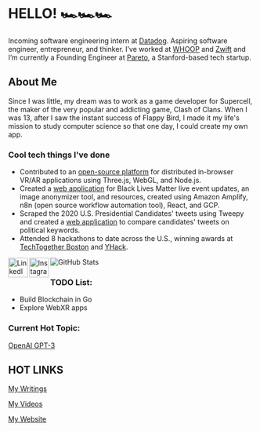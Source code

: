 <!--
**nicoledanuwidjaja/nicoledanuwidjaja** is a ✨ _special_ ✨ repository because its `README.md` (this file) appears on your GitHub profile.

Here are some ideas to get you started:

- 🔭 I’m currently working on ...
- 🌱 I’m currently learning ...
- 👯 I’m looking to collaborate on ...
- 🤔 I’m looking for help with ...
- 💬 Ask me about ...
- 📫 How to reach me: ...
- 😄 Pronouns: ...
- ⚡ Fun fact: ...
-->
# HELLO! 🏎️🏎️🏎️ 
Incoming software engineering intern at [Datadog](https://www.datadoghq.com/). Aspiring software engineer, entrepreneur, and thinker. I’ve worked at [WHOOP](http://whoop.com/) and [Zwift](https://zwift.com/) and I’m currently a Founding Engineer at [Pareto](http://hellopareto.com/), a Stanford-based tech startup.

## About Me
Since I was little, my dream was to work as a game developer for Supercell, the maker of the very popular and addicting game, Clash of Clans. When I was 13, after I saw the instant success of Flappy Bird, I made it my life's mission to study computer science so that one day, I could create my own app.

### Cool tech things I've done
- Contributed to an [open-source platform](https://github.com/webaverse/xrpackage) for distributed in-browser VR/AR applications using Three.js, WebGL, and Node.js.
- Created a [web application](https://master.d2ezegqjichq73.amplifyapp.com/) for Black Lives Matter live event updates, an image anonymizer tool, and resources, created using Amazon Amplify, n8n (open source workflow automation tool), React, and GCP.
- Scraped the 2020 U.S. Presidential Candidates' tweets using Tweepy and created a [web application](https://github.com/vkong6019/scrapetheprez) to compare candidates' tweets on political keywords.
- Attended 8 hackathons to date across the U.S., winning awards at [TechTogether Boston](https://devpost.com/software/miraimessage) and [YHack](https://devpost.com/software/garbadoor).


<a href="https://www.linkedin.com/in/nicoledanuwidjaja/">
  <img align="left" alt="LinkedIn" width="40px" src="https://cdn.jsdelivr.net/npm/simple-icons@v3/icons/linkedin.svg" />
</a>
<a href="https://www.instagram.com/thenickyflash">
  <img align="left" alt="Instagram" width="40px" src="https://cdn.jsdelivr.net/npm/simple-icons@v3/icons/instagram.svg" />
</a>

![GitHub Stats](https://github-readme-stats.vercel.app/api?username=nicoledanuwidjaja&show_icons=true)

### TODO List:
- Build Blockchain in Go
- Explore WebXR apps

### Current Hot Topic:
[OpenAI GPT-3](https://www.technologyreview.com/2020/07/20/1005454/openai-machine-learning-language-generator-gpt-3-nlp/)

## HOT LINKS
[My Writings](https://www.quora.com/profile/Nicole-Danuwidjaja)

[My Videos](https://www.youtube.com/channel/UCgAGSpR6DPXyRoFWDtQYUfQ)

[My Website](https://danuwidjaja.com/)
